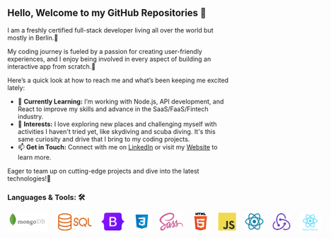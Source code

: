 <!--

- 🔭 I’m currently working on ...
- 🌱 I’m currently learning ...
- 👯 I’m looking to collaborate on ...
- 🤔 I’m looking for help with ...
- 💬 Ask me about ...
- 📫 How to reach me: ...
- 😄 Pronouns: ...
- ⚡ Fun fact: ...
-->

## Hello, Welcome to my GitHub Repositories 👋


I am a freshly certified full-stack developer living all over the world but mostly in Berlin.💚

My coding journey is fueled by a passion for creating user-friendly experiences, and I enjoy being involved in every aspect of building an interactive app from scratch.🔅


Here’s a quick look at how to reach me and what’s been keeping me excited lately:

- 🌱 **Currently Learning:** I’m working with Node.js, API development, and React to improve my skills and advance in the SaaS/FaaS/Fintech industry.
- 🎵 **Interests:** I love exploring new places and challenging myself with activities I haven't tried yet, like skydiving and scuba diving. It's this same curiosity and drive that I bring to my coding projects.
- 📫 **Get in Touch:** Connect with me on [LinkedIn](https://www.linkedin.com/in/alina-leinweber/) or visit my [Website](https://alinalein.github.io/portfolio_beta/) to learn more.

Eager to team up on cutting-edge projects and dive into the latest technologies!👯


### Languages & Tools: 🛠️


<p style="margin: 0; line-height: 1; display: flex; align-items: center;">
    <img src="https://raw.githubusercontent.com/alinalein/alinalein/refs/heads/main/svgs/MongoDB.svg" alt="MongoDB" style="height: 45px; margin-right: 20px;"/>
  <img src="https://raw.githubusercontent.com/alinalein/alinalein/refs/heads/main/svgs/Sql.svg" alt="SQL" style="height: 40px; margin-right: 20px;"/>
  <img src="https://raw.githubusercontent.com/alinalein/alinalein/refs/heads/main/svgs/Bootstrap.svg" alt="Bootstrap" style="height: 40px; margin-right: 20px;"/>
  <img src="https://raw.githubusercontent.com/alinalein/alinalein/refs/heads/main/svgs/CSS.svg" alt="CSS" style="height: 40px; margin-right: 20px;"/>
  <img src="https://raw.githubusercontent.com/alinalein/alinalein/refs/heads/main/svgs/sass-1.svg" alt="SASS" style="height: 40px; margin-right: 20px;"/>
  <img src="https://raw.githubusercontent.com/alinalein/alinalein/refs/heads/main/svgs/HTML5.svg" alt="HTML" style="height: 40px; margin-right: 20px;"/>
  <img src="https://raw.githubusercontent.com/alinalein/alinalein/refs/heads/main/svgs/JavaScript.svg" alt="JavaScript" style="height: 40px; margin-right: 20px;"/>
  <img src="https://raw.githubusercontent.com/alinalein/alinalein/refs/heads/main/svgs/React.svg" alt="React" style="height: 40px; margin-right: 20px;"/>
  <img src="https://raw.githubusercontent.com/alinalein/alinalein/refs/heads/main/svgs/Redux.svg" alt="Redux" style="height: 40px; margin-right: 20px;"/>
  <img src="https://raw.githubusercontent.com/alinalein/alinalein/refs/heads/main/svgs/ReactNative.svg" alt="ReactNative" style="height: 40px; margin-right: 20px;"/>
  <img src="https://raw.githubusercontent.com/alinalein/alinalein/refs/heads/main/svgs/Angular.svg" alt="Angular" style="height: 40px; margin-right: 20px;"/>
  <img src="https://raw.githubusercontent.com/alinalein/alinalein/refs/heads/main/svgs/Typescript.svg" alt="Typescript" style="height: 40px; margin-right: 20px;"/>
  <img src="https://raw.githubusercontent.com/alinalein/alinalein/refs/heads/main/svgs/Node_js.svg" alt="Node" style="height: 40px; margin-right: 20px;"/>
  <img src="https://raw.githubusercontent.com/alinalein/alinalein/refs/heads/main/svgs/Express.svg" alt="Express" style="height: 40px; margin-right: 20px;"/>
  <img src="https://raw.githubusercontent.com/alinalein/alinalein/refs/heads/main/svgs/Postman.svg" alt="Postman" style="height: 40px; margin-right: 20px;"/>
  <img src="https://raw.githubusercontent.com/alinalein/alinalein/refs/heads/main/svgs/Cucumber.svg" alt="Cucumber" style="height: 40px; margin-right: 20px;"/>
  <img src="https://raw.githubusercontent.com/alinalein/alinalein/refs/heads/main/svgs/Jest.svg" alt="Jest" style="height: 40px; margin-right: 20px;"/>
  <img src="https://raw.githubusercontent.com/alinalein/alinalein/refs/heads/main/svgs/AWS.svg" alt="AWS" style="height: 45px; margin-right: 20px;"/>
  <img src="https://raw.githubusercontent.com/alinalein/alinalein/refs/heads/main/svgs/Firebase.svg" alt="Firebase" style="height: 30px; margin-right: 20px;"/>
</p>





